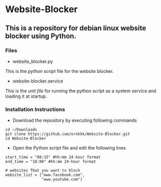 # Website-Blocker

## This is a repository for debian linux website blocker using Python.

### Files

- website_blocker.py

This is the *python script* file for the website blocker.

- website-blocker.service

This is the *unit file* for running the python script as a system service and loading it at startup.


### Installation Instructions
- Download the repository by executing following commands
```
cd ~/Downloads
git clone https://github.com/ornkkk/Website-Blocker.git
cd Website-Blocker
```
- Open the Python script file and edit the following lines
~~~
start_time = "08:15" #hh:mm 24-hour format
end_time = "18:00" #hh:mm 24-hour format
  
# websites That you want to block
website_list = ["www.facebook.com",
                "www.youtube.com"]
~~~

